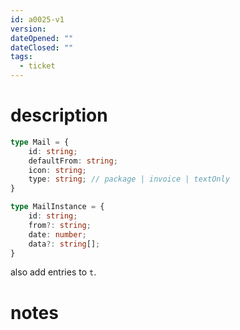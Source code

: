 ```yaml
---
id: a0025-v1
version: 
dateOpened: ""
dateClosed: ""
tags:
  - ticket
---
```

# description
```ts 
type Mail = {
	id: string;
	defaultFrom: string;
	icon: string;
	type: string; // package | invoice | textOnly
}

type MailInstance = {
	id: string;
	from?: string;
	date: number;
	data?: string[];
}
```
also add entries to `t`. 
# notes
